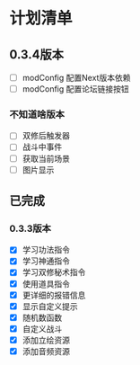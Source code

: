# 计划清单

## 0.3.4版本
* [ ] modConfig 配置Next版本依赖
* [ ] modConfig 配置论坛链接按钮

### 不知道啥版本
* [ ] 双修后触发器
* [ ] 战斗中事件
* [ ] 获取当前场景
* [ ] 图片显示

## 已完成

### 0.3.3版本
* [x] 学习功法指令
* [x] 学习神通指令
* [x] 学习双修秘术指令
* [x] 使用道具指令
* [x] 更详细的报错信息
* [x] 显示自定义提示
* [x] 随机数函数
* [x] 自定义战斗
* [x] 添加立绘资源
* [x] 添加音频资源